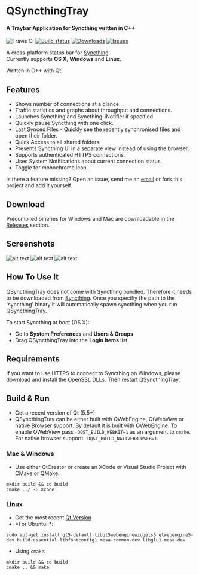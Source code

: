QSyncthingTray
=============
#### A Traybar Application for Syncthing written in C++ 

![Travis CI](https://travis-ci.org/sieren/QSyncthingTray.svg?branch=master "Travis CI
Status") [![Build
status](https://ci.appveyor.com/api/projects/status/6a88vmt8vxpdhcml/branch/master?svg=true)](https://ci.appveyor.com/project/sieren/qsyncthingtray/branch/master)
[![Downloads](https://img.shields.io/github/downloads/sieren/QSyncthingTray/total.svg "Downloads")](https://github.com/sieren/QSyncthingTray/releases)
[![Issues](https://img.shields.io/github/issues/sieren/QSyncthingTray.svg
"Issues")](https://github.com/sieren/QSyncthingTray/issues)



A cross-platform status bar for [Syncthing](http://syncthing.net/).  
Currently supports **OS X**, **Windows** and **Linux**.

Written in C++ with Qt.

## Features

+ Shows number of connections at a glance.
+ Traffic statistics and graphs about throughput and connections.
+ Launches Syncthing and Syncthing-iNotifier if specified.
+ Quickly pause Syncthing with one click.
+ Last Synced Files - Quickly see the recently synchronised files and open their folder.
+ Quick Access to all shared folders.
+ Presents Syncthing UI in a separate view instead of using the browser.
+ Supports authenticated HTTPS connections.
+ Uses System Notifications about current connection status.
+ Toggle for monochrome icon.

Is there a feature missing? Open an issue, send me an [email](mailto:info@s-r-n.de) or fork this project and add it yourself.



## Download

Precompiled binaries for Windows and Mac are downloadable in the [Releases](https://github.com/sieren/QSyncthingTray/releases) section.

## Screenshots

![alt text](https://raw.githubusercontent.com/sieren/QSyncthingTray/master/media/qsyncthingtray.png "Mac OSX ")
![alt text](https://raw.githubusercontent.com/sieren/QSyncthingTray/master/media/qsyncthingubuntu.png "Ubuntu")
![alt text](https://raw.githubusercontent.com/sieren/QSyncthingTray/master/media/qsyncthingtraywin.png "Windows")



## How To Use It
QSyncthingTray does not come with Syncthing bundled. Therefore it needs to be downloaded from [Syncthing](http://syncthing.net/).
Once you specifiy the path to the 'syncthing' binary it will automatically spawn syncthing when you run QSyncthingTray.

To start Syncthing at boot (OS X):

+ Go to **System Preferences** and **Users & Groups**
+ Drag QSyncthingTray into the **Login Items** list

## Requirements
If you want to use HTTPS to connect to Syncthing on Windows, please download and install the [OpenSSL DLLs](http://slproweb.com/products/Win32OpenSSL.html). Then restart QSyncthingTray.

## Build & Run
+ Get a recent version of Qt (5.5+)  
+ QSyncthingTray can be either built with QWebEngine, QtWebView or native Browser support. By default it is built with QWebEngine. To enable QWebView pass `-DQST_BUILD_WEBKIT=1` as an argument to `cmake`. For native browser support: `-DQST_BUILD_NATIVEBROWSER=1`.

### Mac & Windows
+ Use either QtCreator or create an XCode or Visual Studio Project with CMake or QMake.  
```
mkdir build && cd build  
cmake ../ -G Xcode
```

### Linux
+ Get the most recent [Qt Version](http://www.qt.io/download/)
+ *For Ubuntu: *: 
```
sudo apt-get install qt5-default libqt5webenginewidgets5 qtwebengine5-dev build-essential libfontconfig1 mesa-common-dev libglu1-mesa-dev
```
+ Using `cmake`: 
```
mkdir build && cd build
cmake .. && make
```

